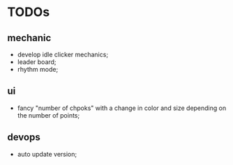 # TODOs

## mechanic

* develop idle clicker mechanics;
* leader board;
* rhythm mode;

## ui

* fancy "number of chpoks" with a change in color and size depending on the number of points;

## devops

* auto update version;
